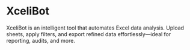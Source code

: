 # XceliBot
XceliBot is an intelligent tool that automates Excel data analysis. Upload sheets, apply filters, and export refined data effortlessly—ideal for reporting, audits, and more.
